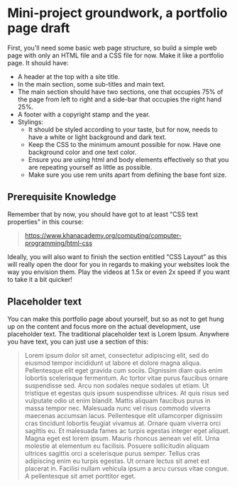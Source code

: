 # Mini-project groundwork, a portfolio page draft

First, you'll need some basic web page structure, so build a simple web page with only an HTML file and a CSS file for now. Make it like a portfolio page. It should have:

- A header at the top with a site title.
- In the main section, some sub-titles and main text.
- The main section should have two sections, one that occupies 75% of the page from left to right and a side-bar that occupies the right hand 25%.
- A footer with a copyright stamp and the year.
- Stylings:
    - It should be styled according to your taste, but for now, needs to have a white or light background and dark text.
    - Keep the CSS to the minimum amount possible for now. Have one background color and one text color.
    - Ensure you are using html and body elements effectively so that you are repeating yourself as little as possible.
    - Make sure you use rem units apart from defining the base font size.

## Prerequisite Knowledge

Remember that by now, you should have got to at least "CSS text properties" in this course:

> https://www.khanacademy.org/computing/computer-programming/html-css

Ideally, you will also want to finish the section entitled "CSS Layout" as this will really open the door for you in regards to making your websites look the way you envision them. Play the videos at 1.5x or even 2x speed if you want to take it a bit quicker! 

## Placeholder text

You can make this portfolio page about yourself, but so as not to get hung up on the content and focus more on the actual development, use placeholder text. The traditional placeholder text is Lorem Ipsum. Anywhere you have text, you can just use a section of this:

> Lorem ipsum dolor sit amet, consectetur adipiscing elit, sed do eiusmod tempor incididunt ut labore et dolore magna aliqua. Pellentesque elit eget gravida cum sociis. Dignissim diam quis enim lobortis scelerisque fermentum. Ac tortor vitae purus faucibus ornare suspendisse sed. Arcu non sodales neque sodales ut etiam. Ut tristique et egestas quis ipsum suspendisse ultrices. At quis risus sed vulputate odio ut enim blandit. Mattis aliquam faucibus purus in massa tempor nec. Malesuada nunc vel risus commodo viverra maecenas accumsan lacus. Pellentesque elit ullamcorper dignissim cras tincidunt lobortis feugiat vivamus at. Ornare quam viverra orci sagittis eu. Et malesuada fames ac turpis egestas integer eget aliquet. Magna eget est lorem ipsum. Mauris rhoncus aenean vel elit. Urna molestie at elementum eu facilisis. Posuere sollicitudin aliquam ultrices sagittis orci a scelerisque purus semper. Tellus cras adipiscing enim eu turpis egestas. Ut ornare lectus sit amet est placerat in. Facilisi nullam vehicula ipsum a arcu cursus vitae congue. A pellentesque sit amet porttitor eget.